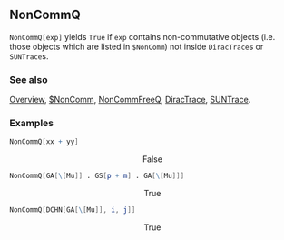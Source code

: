## NonCommQ

`NonCommQ[exp]` yields `True` if `exp` contains non-commutative objects (i.e. those objects which are listed in `$NonComm`) not inside `DiracTrace`s or `SUNTrace`s.

### See also

[Overview](Extra/FeynCalc.md), [\$NonComm](\$NonComm.md), [NonCommFreeQ](NonCommFreeQ.md), [DiracTrace](DiracTrace.md), [SUNTrace](SUNTrace.md).

### Examples

```mathematica
NonCommQ[xx + yy]
```

$$\text{False}$$

```mathematica
NonCommQ[GA[\[Mu]] . GS[p + m] . GA[\[Mu]]]
```

$$\text{True}$$

```mathematica
NonCommQ[DCHN[GA[\[Mu]], i, j]]
```

$$\text{True}$$